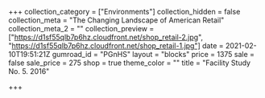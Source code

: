 +++
collection_category = ["Environments"]
collection_hidden = false
collection_meta = "The Changing Landscape of American Retail"
collection_meta_2 = ""
collection_preview = ["https://d1sf55qlb7p6hz.cloudfront.net/shop_retail-2.jpg", "https://d1sf55qlb7p6hz.cloudfront.net/shop_retail-1.jpg"]
date = 2021-02-10T19:51:21Z
gumroad_id = "PGnHS"
layout = "blocks"
price = 1375
sale = false
sale_price = 275
shop = true
theme_color = ""
title = "Facility Study No. 5. 2016"

+++
